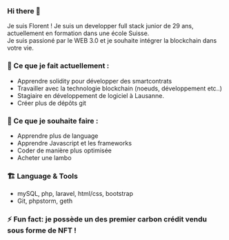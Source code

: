 ### Hi there 👋

Je suis Florent ! Je suis un developper full stack junior de 29 ans, actuellement en formation dans une école Suisse. <br>
Je suis passioné par le WEB 3.0 et je souhaite intégrer la blockchain dans votre vie.

### 🔭 Ce que je fait actuellement :

- Apprendre solidity pour développer des smartcontrats
- Travailler avec la technologie blockchain (noeuds, développement etc..)
- Stagiaire en développement de logiciel à Lausanne.
- Créer plus de dépôts git

### 🌱 Ce que je souhaite faire :

- Apprendre plus de language
- Apprendre Javascript et les frameworks
- Coder de manière plus optimisée
- Acheter une lambo

### 🏗️ Language & Tools

- mySQL, php, laravel, html/css, bootstrap
- Git, phpstorm, geth

### ⚡ Fun fact: je possède un des premier carbon crédit vendu sous forme de NFT !


